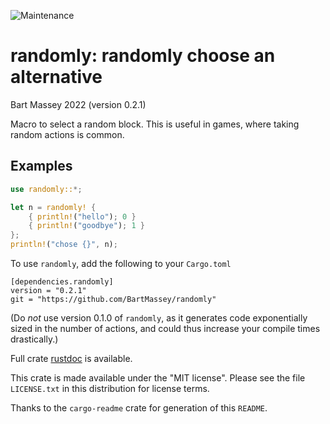 ![Maintenance](https://img.shields.io/badge/maintenance-actively--developed-brightgreen.svg)

# randomly: randomly choose an alternative
Bart Massey 2022 (version 0.2.1)

Macro to select a random block. This is useful in games,
where taking random actions is common.

## Examples

```rust
use randomly::*;

let n = randomly! {
    { println!("hello"); 0 }
    { println!("goodbye"); 1 }
};
println!("chose {}", n);
```

To use `randomly`, add the following to your `Cargo.toml`
```
[dependencies.randomly]
version = "0.2.1"
git = "https://github.com/BartMassey/randomly"
```
(Do *not* use version 0.1.0 of `randomly`, as it generates
code exponentially sized in the number of actions, and could
thus increase your compile times drastically.)


Full crate
[rustdoc](https://bartmassey.github.io/randomly/randomly/index.html)
is available.

This crate is made available under the "MIT
license". Please see the file `LICENSE.txt` in this distribution
for license terms.

Thanks to the `cargo-readme` crate for generation of this `README`.

